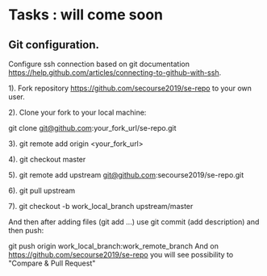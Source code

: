 # Tasks : will come soon
## Git configuration.
 Configure ssh connection based on git documentation https://help.github.com/articles/connecting-to-github-with-ssh.

1). Fork repository https://github.com/secourse2019/se-repo to your own user.

2). Clone your fork to your local machine:

git clone git@github.com:your_fork_url/se-repo.git

3). git remote add origin <your_fork_url>

4). git checkout master

5). git remote add upstream git@github.com:secourse2019/se-repo.git

6). git pull upstream

7). git checkout -b work_local_branch upstream/master

And then after adding files (git add ...) use git commit (add description) and then push:

git push origin work_local_branch:work_remote_branch
And on https://github.com/secourse2019/se-repo you will see possibility to "Compare & Pull Request"
